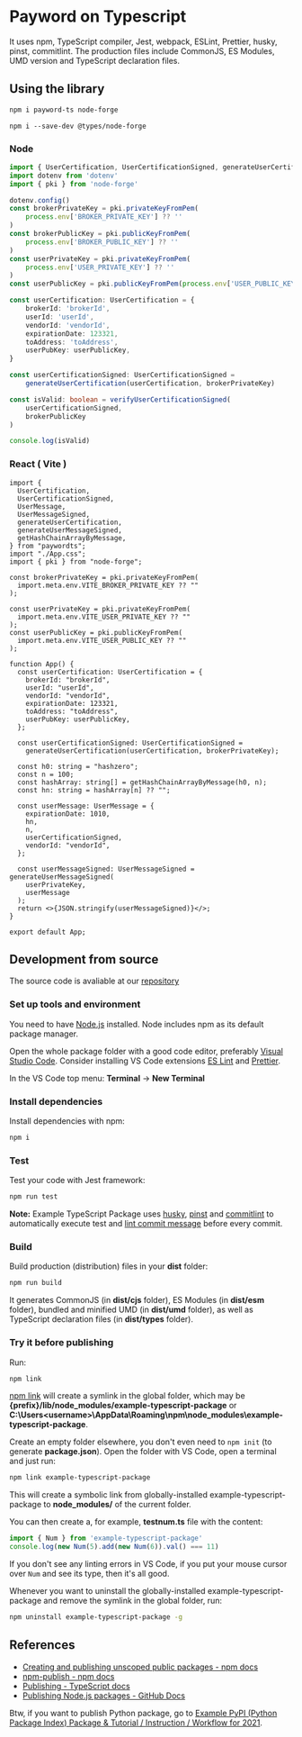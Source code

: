 # Payword on Typescript

It uses npm, TypeScript compiler, Jest, webpack, ESLint, Prettier, husky, pinst, commitlint. The production files include CommonJS, ES Modules, UMD version and TypeScript declaration files.

## Using the library

```bash
npm i payword-ts node-forge
```


```
npm i --save-dev @types/node-forge
```

### Node

```ts
import { UserCertification, UserCertificationSigned, generateUserCertification, hash, verifyUserCertificationSigned } from 'paywordts'
import dotenv from 'dotenv'
import { pki } from 'node-forge'

dotenv.config()
const brokerPrivateKey = pki.privateKeyFromPem(
    process.env['BROKER_PRIVATE_KEY'] ?? ''
)
const brokerPublicKey = pki.publicKeyFromPem(
    process.env['BROKER_PUBLIC_KEY'] ?? ''
)
const userPrivateKey = pki.privateKeyFromPem(
    process.env['USER_PRIVATE_KEY'] ?? ''
)
const userPublicKey = pki.publicKeyFromPem(process.env['USER_PUBLIC_KEY'] ?? '')

const userCertification: UserCertification = {
    brokerId: 'brokerId',
    userId: 'userId',
    vendorId: 'vendorId',
    expirationDate: 123321,
    toAddress: 'toAddress',
    userPubKey: userPublicKey,
}

const userCertificationSigned: UserCertificationSigned =
    generateUserCertification(userCertification, brokerPrivateKey)

const isValid: boolean = verifyUserCertificationSigned(
    userCertificationSigned,
    brokerPublicKey
)

console.log(isValid)
```

### React ( Vite )
```tsx
import {
  UserCertification,
  UserCertificationSigned,
  UserMessage,
  UserMessageSigned,
  generateUserCertification,
  generateUserMessageSigned,
  getHashChainArrayByMessage,
} from "paywordts";
import "./App.css";
import { pki } from "node-forge";

const brokerPrivateKey = pki.privateKeyFromPem(
  import.meta.env.VITE_BROKER_PRIVATE_KEY ?? ""
);

const userPrivateKey = pki.privateKeyFromPem(
  import.meta.env.VITE_USER_PRIVATE_KEY ?? ""
);
const userPublicKey = pki.publicKeyFromPem(
  import.meta.env.VITE_USER_PUBLIC_KEY ?? ""
);

function App() {
  const userCertification: UserCertification = {
    brokerId: "brokerId",
    userId: "userId",
    vendorId: "vendorId",
    expirationDate: 123321,
    toAddress: "toAddress",
    userPubKey: userPublicKey,
  };

  const userCertificationSigned: UserCertificationSigned =
    generateUserCertification(userCertification, brokerPrivateKey);

  const h0: string = "hashzero";
  const n = 100;
  const hashArray: string[] = getHashChainArrayByMessage(h0, n);
  const hn: string = hashArray[n] ?? "";

  const userMessage: UserMessage = {
    expirationDate: 1010,
    hn,
    n,
    userCertificationSigned,
    vendorId: "vendorId",
  };

  const userMessageSigned: UserMessageSigned = generateUserMessageSigned(
    userPrivateKey,
    userMessage
  );
  return <>{JSON.stringify(userMessageSigned)}</>;
}

export default App;
```
## Development from source
The source code is avaliable at our [repository](https://github.com/otaviootavio/payword-ts)
### Set up tools and environment

You need to have [Node.js](https://nodejs.org/en/download/) installed. Node includes npm as its default package manager.

Open the whole package folder with a good code editor, preferably [Visual Studio Code](https://code.visualstudio.com/download). Consider installing VS Code extensions [ES Lint](https://marketplace.visualstudio.com/items?itemName=dbaeumer.vscode-eslint) and [Prettier](https://marketplace.visualstudio.com/items?itemName=esbenp.prettier-vscode).

In the VS Code top menu: **Terminal** -> **New Terminal**

### Install dependencies

Install dependencies with npm:

```bash
npm i
```

### Test

Test your code with Jest framework:

```bash
npm run test
```

**Note:** Example TypeScript Package uses [husky](https://typicode.github.io/husky/), [pinst](https://github.com/typicode/pinst) and [commitlint](https://commitlint.js.org/) to automatically execute test and [lint commit message](https://www.conventionalcommits.org/) before every commit.

### Build

Build production (distribution) files in your **dist** folder:

```bash
npm run build
```

It generates CommonJS (in **dist/cjs** folder), ES Modules (in **dist/esm** folder), bundled and minified UMD (in **dist/umd** folder), as well as TypeScript declaration files (in **dist/types** folder).

### Try it before publishing

Run:

```bash
npm link
```

[npm link](https://docs.npmjs.com/cli/v6/commands/npm-link) will create a symlink in the global folder, which may be **{prefix}/lib/node_modules/example-typescript-package** or **C:\Users\<username>\AppData\Roaming\npm\node_modules\example-typescript-package**.

Create an empty folder elsewhere, you don't even need to `npm init` (to generate **package.json**). Open the folder with VS Code, open a terminal and just run:

```bash
npm link example-typescript-package
```

This will create a symbolic link from globally-installed example-typescript-package to **node_modules/** of the current folder.

You can then create a, for example, **testnum.ts** file with the content:

```ts
import { Num } from 'example-typescript-package'
console.log(new Num(5).add(new Num(6)).val() === 11)
```

If you don't see any linting errors in VS Code, if you put your mouse cursor over `Num` and see its type, then it's all good.

Whenever you want to uninstall the globally-installed example-typescript-package and remove the symlink in the global folder, run:

```bash
npm uninstall example-typescript-package -g
```

## References

- [Creating and publishing unscoped public packages - npm docs](https://docs.npmjs.com/creating-and-publishing-unscoped-public-packages)
- [npm-publish - npm docs](https://docs.npmjs.com/cli/v6/commands/npm-publish)
- [Publishing - TypeScript docs](https://www.typescriptlang.org/docs/handbook/declaration-files/publishing.html)
- [Publishing Node.js packages - GitHub Docs](https://docs.github.com/en/free-pro-team@latest/actions/guides/publishing-nodejs-packages)

Btw, if you want to publish Python package, go to [Example PyPI (Python Package Index) Package & Tutorial / Instruction / Workflow for 2021](https://github.com/tomchen/example_pypi_package).
